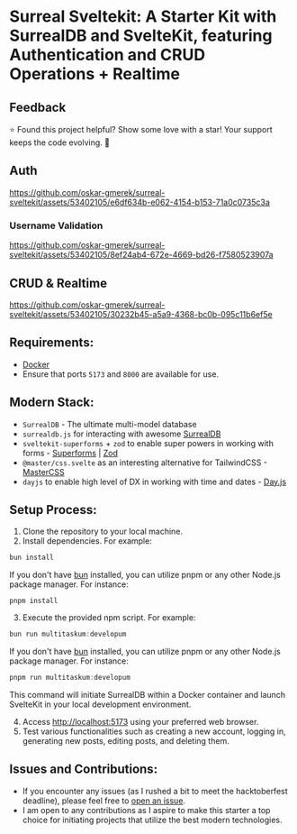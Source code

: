 # Surreal Sveltekit: A Starter Kit with SurrealDB and SvelteKit, featuring Authentication and CRUD Operations + Realtime

## Feedback
⭐ Found this project helpful? Show some love with a star! Your support keeps the code evolving. 🚀

## Auth

https://github.com/oskar-gmerek/surreal-sveltekit/assets/53402105/e6df634b-e062-4154-b153-71a0c0735c3a

### Username Validation

https://github.com/oskar-gmerek/surreal-sveltekit/assets/53402105/8ef24ab4-672e-4669-bd26-f7580523907a

## CRUD & Realtime

https://github.com/oskar-gmerek/surreal-sveltekit/assets/53402105/30232b45-a5a9-4368-bc0b-095c11b6ef5e

## Requirements:
- [Docker](https://www.docker.com/products/docker-desktop)
- Ensure that ports `5173` and `8000` are available for use.

## Modern Stack:
- `SurrealDB` - The ultimate multi-model database
- `surrealdb.js` for interacting with awesome [SurrealDB](https://surrealdb.com)
- `sveltekit-superforms` + `zod` to enable super powers in working with forms - [Superforms](https://superforms.rocks/) | [Zod](https://zod.dev/)
- `@master/css.svelte` as an interesting alternative for TailwindCSS - [MasterCSS](https://beta.css.master.co/docs/installation)
- `dayjs` to enable high level of DX in working with time and dates - [Day.js](https://day.js.org/)


## Setup Process:

1. Clone the repository to your local machine.
2. Install dependencies. For example:
```ts
bun install
```
If you don't have [bun](https://bun.sh) installed, you can utilize pnpm or any other Node.js package manager. For instance:
```
pnpm install
```
3. Execute the provided npm script. For example:
```ts
bun run multitaskum:developum
```
If you don't have [bun](https://bun.sh) installed, you can utilize pnpm or any other Node.js package manager. For instance:
```ts
pnpm run multitaskum:developum
```
This command will initiate SurrealDB within a Docker container and launch SvelteKit in your local development environment.

4. Access [http://localhost:5173](http://localhost:5173) using your preferred web browser.
5. Test various functionalities such as creating a new account, logging in, generating new posts, editing posts, and deleting them.

## Issues and Contributions:

- If you encounter any issues (as I rushed a bit to meet the hacktoberfest deadline), please feel free to [open an issue](https://github.com/oskar-gmerek/surreal-sveltekit/issues).
- I am open to any contributions as I aspire to make this starter a top choice for initiating projects that utilize the best modern technologies.
